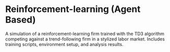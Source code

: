 # Reinforcement-learning (Agent Based)
A simulation of a reinforcement-learning firm trained with the TD3 algorithm competing against a trend-following firm in a stylized labor market. Includes training scripts, environment setup, and analysis results.
